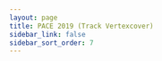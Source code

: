 ```yaml
---
layout: page
title: PACE 2019 (Track Vertexcover)
sidebar_link: false
sidebar_sort_order: 7
---
```

